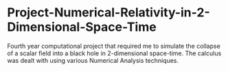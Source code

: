 # Project-Numerical-Relativity-in-2-Dimensional-Space-Time
Fourth year computational project that required me to simulate the collapse of a scalar field into a black hole in 2-dimensional space-time. The calculus was dealt with using various Numerical Analysis techniques.
